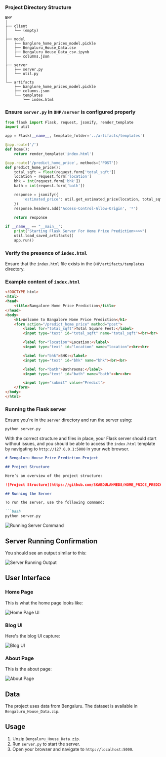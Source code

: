 
### Project Directory Structure
```
BHP
│
├── client
│   └── (empty)
│
├── model
│   ├── banglore_home_prices_model.pickle
│   ├── Bengaluru_House_Data.csv
│   ├── Bengaluru_House_Data_csv.ipynb
│   └── columns.json
│
├── server
│   ├── server.py
│   └── util.py
│
└── artifacts
    ├── banglore_home_prices_model.pickle
    ├── columns.json
    └── templates
        └── index.html
```

### Ensure `server.py` in `BHP/server` is configured properly

```python
from flask import Flask, request, jsonify, render_template
import util

app = Flask(__name__, template_folder='../artifacts/templates')

@app.route('/')
def home():
    return render_template('index.html')

@app.route('/predict_home_price', methods=['POST'])
def predict_home_price():
    total_sqft = float(request.form['total_sqft'])
    location = request.form['location']
    bhk = int(request.form['bhk'])
    bath = int(request.form['bath'])

    response = jsonify({
        'estimated_price': util.get_estimated_price(location, total_sqft, bhk, bath)
    })
    response.headers.add('Access-Control-Allow-Origin', '*')
    
    return response

if __name__ == "__main__":
    print("Starting Flask Server For Home Price Prediction>>>>")
    util.load_saved_artifacts()
    app.run()
```

### Verify the presence of `index.html`
Ensure that the `index.html` file exists in the `BHP/artifacts/templates` directory.

### Example content of `index.html`

```html
<!DOCTYPE html>
<html>
<head>
    <title>Bangalore Home Price Prediction</title>
</head>
<body>
    <h1>Welcome to Bangalore Home Price Prediction</h1>
    <form action="/predict_home_price" method="post">
        <label for="total_sqft">Total Square Feet:</label>
        <input type="text" id="total_sqft" name="total_sqft"><br><br>

        <label for="location">Location:</label>
        <input type="text" id="location" name="location"><br><br>

        <label for="bhk">BHK:</label>
        <input type="text" id="bhk" name="bhk"><br><br>

        <label for="bath">Bathrooms:</label>
        <input type="text" id="bath" name="bath"><br><br>

        <input type="submit" value="Predict">
    </form>
</body>
</html>
```

### Running the Flask server
Ensure you're in the `server` directory and run the server using:

```sh
python server.py
```

With the correct structure and files in place, your Flask server should start without issues, and you should be able to access the `index.html` template by navigating to `http://127.0.0.1:5000` in your web browser.


```markdown
# Bengaluru House Price Prediction Project

## Project Structure

Here’s an overview of the project structure:

![Project Structure](https://github.com/SKABDULAHMED8/HOME_PRICE_PREDICTION_PROJECT/blob/main/project.bhp.structure.PNG)

## Running the Server

To run the server, use the following command:

```bash
python server.py
```

![Running Server Command](https://github.com/SKABDULAHMED8/HOME_PRICE_PREDICTION_PROJECT/blob/main/cmd_run_server_bhp_1.PNG)

## Server Running Confirmation

You should see an output similar to this:

![Server Running Output](https://github.com/SKABDULAHMED8/HOME_PRICE_PREDICTION_PROJECT/blob/main/cmd_run_server_bhp_1.PNG)

## User Interface

### Home Page

This is what the home page looks like:

![Home Page UI](https://github.com/SKABDULAHMED8/HOME_PRICE_PREDICTION_PROJECT/blob/main/Capture_webpage_ui.PNG)

### Blog UI

Here's the blog UI capture:

![Blog UI](https://github.com/SKABDULAHMED8/HOME_PRICE_PREDICTION_PROJECT/blob/main/Capture_webpage_blogui.PNG)

### About Page

This is the about page:

![About Page](https://github.com/SKABDULAHMED8/HOME_PRICE_PREDICTION_PROJECT/blob/main/cpture_about_ui.PNG)

## Data

The project uses data from Bengaluru. The dataset is available in `Bengaluru_House_Data.zip`.

## Usage

1. Unzip `Bengaluru_House_Data.zip`.
2. Run `server.py` to start the server.
3. Open your browser and navigate to `http://localhost:5000`.
```
